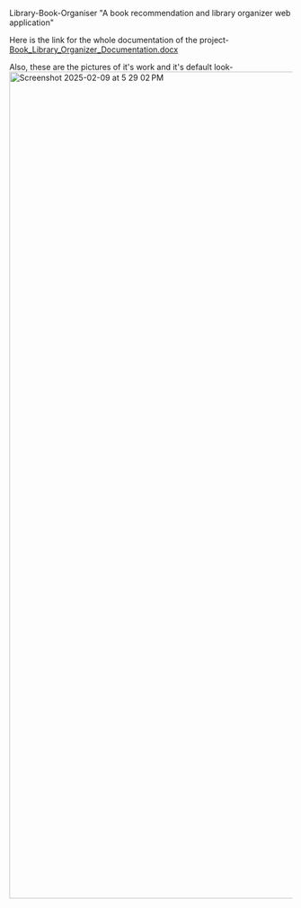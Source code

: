 Library-Book-Organiser
"A book recommendation and library organizer web application"

Here is the link for the whole documentation of the project-
[Book_Library_Organizer_Documentation.docx](https://github.com/user-attachments/files/18724223/Book_Library_Organizer_Documentation.docx)

Also, these are the pictures of it's work and it's default look-
<img width="1470" alt="Screenshot 2025-02-09 at 5 29 02 PM" src="https://github.com/user-attachments/assets/39b5e4a1-9b9e-49e8-8fbf-c2e6b7d7bf68" />


